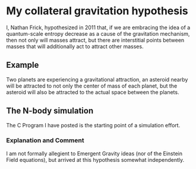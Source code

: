 # My collateral gravitation hypothesis

I, Nathan Frick, hypothesized in 2011 that, if we are embracing the idea of a quantum-scale entropy decrease as a cause of the gravitation mechanism, then not only will masses attract, but there are interstitial points between masses that will additionally act to attract other masses.  

## Example

Two planets are experiencing a gravitational attraction,  an asteroid nearby will be attracted to not only the center of mass of each planet, but the asteroid will also be attracted to the actual space between the planets.

## The N-body simulation

The C Program I have posted is the starting point of a simulation effort.

### Explanation and Comment

I am not formally allegient to Emergent Gravity ideas (nor of the Einstein Field equations), but arrived at this hypothesis somewhat independently. 



